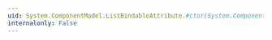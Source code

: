 ```yaml
---
uid: System.ComponentModel.ListBindableAttribute.#ctor(System.ComponentModel.BindableSupport)
internalonly: False
---
```

